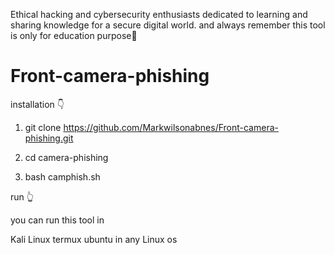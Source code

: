 Ethical hacking and cybersecurity enthusiasts dedicated to learning and sharing knowledge for a secure digital world. and always remember this tool is only for education purpose🐧

# Front-camera-phishing

 installation 👇

1. git clone https://github.com/Markwilsonabnes/Front-camera-phishing.git

2. cd camera-phishing

3. bash camphish.sh

 run 👆

 you can run this tool in 

 Kali Linux
 termux
 ubuntu
 in any Linux os
